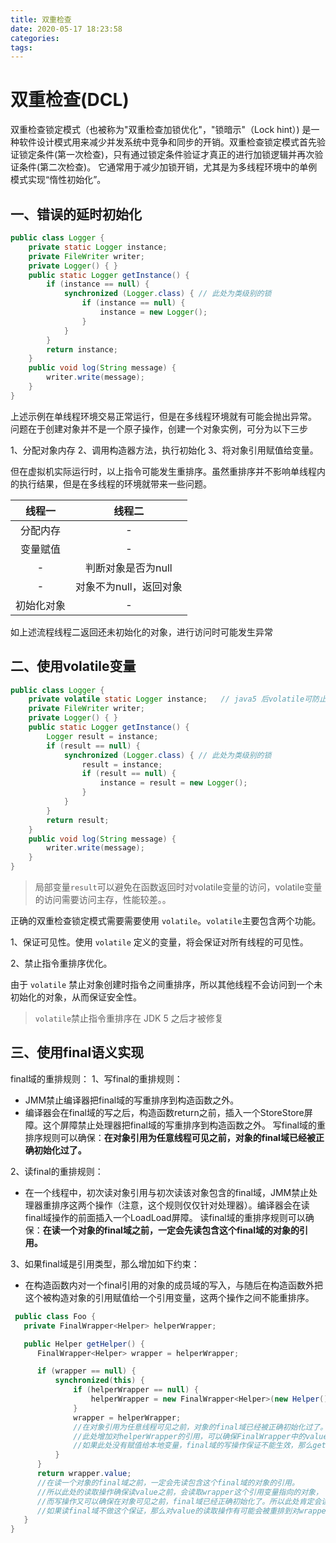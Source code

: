 ```yaml
---
title: 双重检查
date: 2020-05-17 18:23:58
categories:
tags:
---
```


# 双重检查(DCL)

双重检查锁定模式（也被称为"双重检查加锁优化"，"锁暗示"（Lock hint）) 是一种软件设计模式用来减少并发系统中竞争和同步的开销。双重检查锁定模式首先验证锁定条件(第一次检查)，只有通过锁定条件验证才真正的进行加锁逻辑并再次验证条件(第二次检查)。
它通常用于减少加锁开销，尤其是为多线程环境中的单例模式实现“惰性初始化”。
<!-- more -->
## 一、错误的延时初始化
```java
public class Logger {
    private static Logger instance;
    private FileWriter writer;
    private Logger() { }
    public static Logger getInstance() {
        if (instance == null) {
            synchronized (Logger.class) { // 此处为类级别的锁
                if (instance == null) {
                    instance = new Logger();
                }
            }
        }
        return instance;
    }
    public void log(String message) {
        writer.write(message);
    }
}
```
上述示例在单线程环境交易正常运行，但是在多线程环境就有可能会抛出异常。
问题在于创建对象并不是一个原子操作，创建一个对象实例，可分为以下三步

1、分配对象内存
2、调用构造器方法，执行初始化
3、将对象引用赋值给变量。

但在虚拟机实际运行时，以上指令可能发生重排序。虽然重排序并不影响单线程内的执行结果，但是在多线程的环境就带来一些问题。

| **线程一** |       **线程二**       |
| :--------: | :--------------------: |
|  分配内存  |           -            |
|  变量赋值  |           -            |
|     -      |   判断对象是否为null   |
|     -      | 对象不为null，返回对象 |
| 初始化对象 |           -            |

如上述流程线程二返回还未初始化的对象，进行访问时可能发生异常

## 二、使用volatile变量

```java
public class Logger {
    private volatile static Logger instance;   // java5 后volatile可防止指令重排序优化
    private FileWriter writer;
    private Logger() { }
    public static Logger getInstance() {
        Logger result = instance;
        if (result == null) {
            synchronized (Logger.class) { // 此处为类级别的锁
                result = instance;
                if (result == null) {
                    instance = result = new Logger();
                }
            }
        }
        return result;
    }
    public void log(String message) {
        writer.write(message);
    }
}
```

> 局部变量`result`可以避免在函数返回时对volatile变量的访问，volatile变量的访问需要访问主存，性能较差。。

正确的双重检查锁定模式需要需要使用 `volatile`。`volatile`主要包含两个功能。

1、保证可见性。使用 `volatile` 定义的变量，将会保证对所有线程的可见性。

2、禁止指令重排序优化。

由于 `volatile` 禁止对象创建时指令之间重排序，所以其他线程不会访问到一个未初始化的对象，从而保证安全性。

> `volatile`禁止指令重排序在 JDK 5 之后才被修复

## 三、使用final语义实现

final域的重排规则：
1、写final的重排规则：
- JMM禁止编译器把final域的写重排序到构造函数之外。
- 编译器会在final域的写之后，构造函数return之前，插入一个StoreStore屏障。这个屏障禁止处理器把final域的写重排序到构造函数之外。
写final域的重排序规则可以确保：**在对象引用为任意线程可见之前，对象的final域已经被正确初始化过了。**

2、读final的重排规则：

- 在一个线程中，初次读对象引用与初次读该对象包含的final域，JMM禁止处理器重排序这两个操作（注意，这个规则仅仅针对处理器）。编译器会在读final域操作的前面插入一个LoadLoad屏障。
读final域的重排序规则可以确保：**在读一个对象的final域之前，一定会先读包含这个final域的对象的引用。**

3、如果final域是引用类型，那么增加如下约束：

- 在构造函数内对一个final引用的对象的成员域的写入，与随后在构造函数外把这个被构造对象的引用赋值给一个引用变量，这两个操作之间不能重排序。


```java
 public class Foo {
   private FinalWrapper<Helper> helperWrapper;

   public Helper getHelper() {
      FinalWrapper<Helper> wrapper = helperWrapper;

      if (wrapper == null) {
          synchronized(this) {
              if (helperWrapper == null) {
                  helperWrapper = new FinalWrapper<Helper>(new Helper());
              }
              wrapper = helperWrapper;
              //在对象引用为任意线程可见之前，对象的final域已经被正确初始化过了。
              //此处增加对helperWrapper的引用，可以确保FinalWrapper中的value已经成功初始化。
              //如果此处没有赋值给本地变量，final域的写操作保证不能生效，那么getHelper()方法并不能保证，被return的value已经被正确初始化过。
          }
      }
      return wrapper.value;
      //在读一个对象的final域之前，一定会先读包含这个final域的对象的引用。
      //所以此处的读取操作确保读value之前，会读取wrapper这个引用变量指向的对象，
      //而写操作又可以确保在对象可见之前，final域已经正确初始化了。所以此处肯定会读取到正确的value。
      //如果读final域不做这个保证，那么对value的读取操作有可能会被重排到对wrapper赋值之前，有可能读取到不正确的value值。
   }
}
```

[1]: https://blog.csdn.net/java_4_ever/article/details/49633261	"通过 final 关键字来实现 双重检查(DCL) 时，为什么 局部变量 是必须的？"

